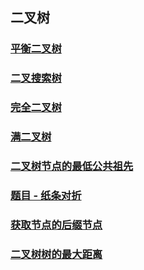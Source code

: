 ## 二叉树

### [平衡二叉树](./BalanceTree.java)

### [二叉搜索树](./BST.java)

### [完全二叉树](./CBT.java)

### [满二叉树](./FullTree.java)

### [二叉树节点的最低公共祖先](./LowestCommonAncestor.java)

### [题目 - 纸条对折](./PaperFolding.java)

### [获取节点的后缀节点](./SuccessorNode.java)

### [二叉树树的最大距离](./MaxDistanceInTree.java)